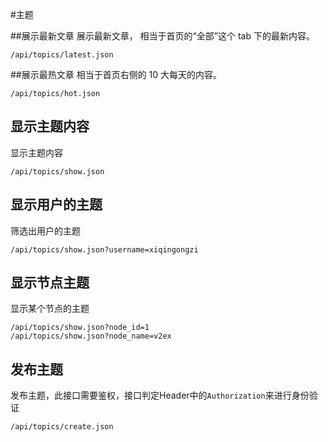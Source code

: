 #主题

##展示最新文章
展示最新文章， 相当于首页的“全部”这个 tab 下的最新内容。
```
/api/topics/latest.json
```

##展示最热文章
相当于首页右侧的 10 大每天的内容。
```
/api/topics/hot.json
```

## 显示主题内容
显示主题内容
```
/api/topics/show.json
```

## 显示用户的主题
筛选出用户的主题
```
/api/topics/show.json?username=xiqingongzi
```

## 显示节点主题
显示某个节点的主题
```
/api/topics/show.json?node_id=1
/api/topics/show.json?node_name=v2ex
```

## 发布主题
发布主题，此接口需要鉴权，接口判定Header中的`Authorization`来进行身份验证
```
/api/topics/create.json
```
